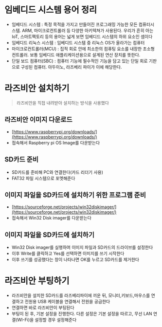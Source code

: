 # 임베디드 시스템 용어 정리

- 임베디드 시스템 : 특정 목적을 가지고 만들어진 프로그래밍 가능한 모든 컴퓨터시스템. ARM, 마이크로컨트롤러 등 다양한 아키텍쳐가 사용된다. 우리가 흔히 아는 IoT, 스마트팩토리 등의 용어는 넓게 보면 임베디드 시스템의 하위 요소인 셈이다
- 임베디드 리눅스 시스템 : 임베디드 시스템 중 리눅스 OS가 올라가는 컴퓨터
- 마이크로컨트롤러(MCU) : 집적 회로 안에 최소한의 컴퓨팅 요소를 내장한 초소형 컨트롤러. 보통 임베디드 애플리케이션용으로 설계된 연산 장치를 뜻한다.
- 단일 보드 컴퓨터(SBC) : 컴퓨터 기능에 필수적인 기능을 담고 있는 단일 회로 기판으로 구성된 컴퓨터. 아두이노, 라즈베리 파이가 이에 해당한다.

# 라즈비안 설치하기

> 라즈비안을 직접 내려받아 설치하는 방식을 사용했다

## 라즈비안 이미지 다운로드

- [https://www.raspberrypi.org/downloads/](https://www.raspberrypi.org/downloads/)
- 접속해서 Raspberry pi OS Image를 다운받는다

## SD카드 준비

- SD카드를 준비해 PC와 연결한다(카드 리더기 사용)
- FAT32 파일 시스템으로 포멧해준다

## 이미지 파일을 SD카드에 설치하기 위한 프로그램 준비

- [https://sourceforge.net/projects/win32diskimager/](https://sourceforge.net/projects/win32diskimager/)
- 접속해서 Win32 Disk imager를 다운받는다

## 이미지 파일을 SD카드에 설치하기

- Win32 Disk imager를 실행하여 이미지 파일과 SD카드의 드라이브를 설정한다
- 이후 Write를 클릭하고 Yes를 선택하면 이미지를 쓰기 시작한다
- 이후 쓰기를 성공했다는 창이 나타나면 OK를 누르고 SD카드를 제거한다

# 라즈비안 부팅하기

- 라즈비안을 설치한 SD카드를 라즈베리파이에 끼운 뒤, 모니터,키보드,마우스를 연결하고 전원용 USB 케이블을 연결해서 전원을 공급한다
- 연결하면 바로 라즈비안이 부팅된다
- 부팅이 된 후, 기본 설정을 진행한다. 다른 설정은 기본 설정을 따르고, 무선  LAN 연결(WI-Fi)을 설정할 경우 설정해준다